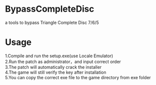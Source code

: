 # BypassCompleteDisc
a tools to bypass Triangle Complete Disc 7/6/5  
# Usage
1.Compile and run the setup.exe(use Locale Emulator)  
2.Run the patch as administrator，and input correct order  
3.The patch will automatically crack the installer  
4.The game will still verify the key after installation  
5.You can copy the correct exe file to the game directory from exe folder
